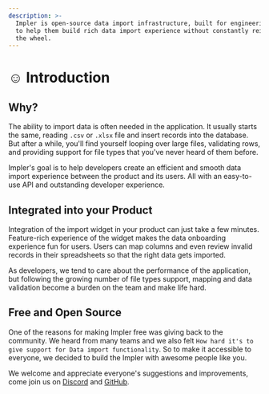 ```yaml
---
description: >-
  Impler is open-source data import infrastructure, built for engineering teams
  to help them build rich data import experience without constantly reinventing
  the wheel.
---
```


# ☺ Introduction

## Why?

The ability to import data is often needed in the application. It usually starts the same, reading  `.csv` or `.xlsx` file and insert records into the database. But after a while, you'll find yourself looping over large files, validating rows, and providing support for file types that you've never heard of them before.

Impler's goal is to help developers create an efficient and smooth data import experience between the product and its users. All with an easy-to-use API and outstanding developer experience.

## Integrated into your Product

Integration of the import widget in your product can just take a few minutes. Feature-rich experience of the widget makes the data onboarding experience fun for users. Users can map columns and even review invalid records in their spreadsheets so that the right data gets imported.

As developers, we tend to care about the performance of the application, but following the growing number of file types support, mapping and data validation become a burden on the team and make life hard.

## Free and Open Source

One of the reasons for making Impler free was giving back to the community. We heard from many teams and we also felt `How hard it's to give support for Data import functionality`. So to make it accessible to everyone, we decided to build the Impler with awesome people like you.

We welcome and appreciate everyone's suggestions and improvements, come join us on [Discord](https://discord.gg/qRhSpBXVCt) and [GitHub](https://github.com/knovator/impler.io).
